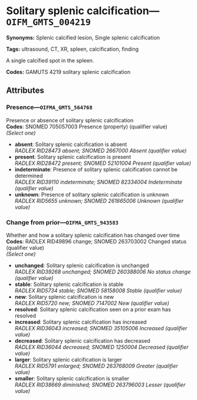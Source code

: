 # Solitary splenic calcification—`OIFM_GMTS_004219`

**Synonyms:** Splenic calcified lesion, Single splenic calcification

**Tags:** ultrasound, CT, XR, spleen, calcification, finding

A single calcified spot in the spleen.

**Codes:** GAMUTS 4219 solitary splenic calcification

## Attributes

### Presence—`OIFMA_GMTS_564768`

Presence or absence of solitary splenic calcification  
**Codes**: SNOMED 705057003 Presence (property) (qualifier value)  
*(Select one)*

- **absent**: Solitary splenic calcification is absent  
_RADLEX RID28473 absent; SNOMED 2667000 Absent (qualifier value)_
- **present**: Solitary splenic calcification is present  
_RADLEX RID28472 present; SNOMED 52101004 Present (qualifier value)_
- **indeterminate**: Presence of solitary splenic calcification cannot be determined  
_RADLEX RID39110 indeterminate; SNOMED 82334004 Indeterminate (qualifier value)_
- **unknown**: Presence of solitary splenic calcification is unknown  
_RADLEX RID5655 unknown; SNOMED 261665006 Unknown (qualifier value)_

### Change from prior—`OIFMA_GMTS_943583`

Whether and how a solitary splenic calcification has changed over time  
**Codes**: RADLEX RID49896 change; SNOMED 263703002 Changed status (qualifier value)  
*(Select one)*

- **unchanged**: Solitary splenic calcification is unchanged  
_RADLEX RID39268 unchanged; SNOMED 260388006 No status change (qualifier value)_
- **stable**: Solitary splenic calcification is stable  
_RADLEX RID5734 stable; SNOMED 58158008 Stable (qualifier value)_
- **new**: Solitary splenic calcification is new  
_RADLEX RID5720 new; SNOMED 7147002 New (qualifier value)_
- **resolved**: Solitary splenic calcification seen on a prior exam has resolved  
- **increased**: Solitary splenic calcification has increased  
_RADLEX RID36043 increased; SNOMED 35105006 Increased (qualifier value)_
- **decreased**: Solitary splenic calcification has decreased  
_RADLEX RID36044 decreased; SNOMED 1250004 Decreased (qualifier value)_
- **larger**: Solitary splenic calcification is larger  
_RADLEX RID5791 enlarged; SNOMED 263768009 Greater (qualifier value)_
- **smaller**: Solitary splenic calcification is smaller  
_RADLEX RID38669 diminished; SNOMED 263796003 Lesser (qualifier value)_
